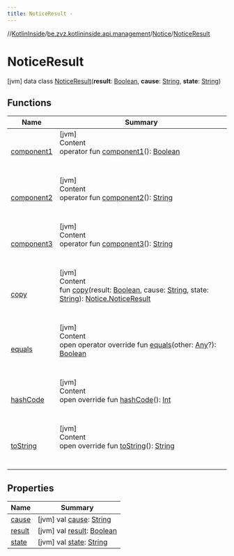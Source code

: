 ```yaml
---
title: NoticeResult -
---
```

//[KotlinInside](../../../index.md)/[be.zvz.kotlininside.api.management](../../index.md)/[Notice](../index.md)/[NoticeResult](index.md)



# NoticeResult  
 [jvm] data class [NoticeResult](index.md)(**result**: [Boolean](https://kotlinlang.org/api/latest/jvm/stdlib/kotlin/-boolean/index.html), **cause**: [String](https://kotlinlang.org/api/latest/jvm/stdlib/kotlin/-string/index.html), **state**: [String](https://kotlinlang.org/api/latest/jvm/stdlib/kotlin/-string/index.html))   


## Functions  
  
|  Name|  Summary| 
|---|---|
| [component1](component1.md)| [jvm]  <br>Content  <br>operator fun [component1](component1.md)(): [Boolean](https://kotlinlang.org/api/latest/jvm/stdlib/kotlin/-boolean/index.html)  <br><br><br>
| [component2](component2.md)| [jvm]  <br>Content  <br>operator fun [component2](component2.md)(): [String](https://kotlinlang.org/api/latest/jvm/stdlib/kotlin/-string/index.html)  <br><br><br>
| [component3](component3.md)| [jvm]  <br>Content  <br>operator fun [component3](component3.md)(): [String](https://kotlinlang.org/api/latest/jvm/stdlib/kotlin/-string/index.html)  <br><br><br>
| [copy](copy.md)| [jvm]  <br>Content  <br>fun [copy](copy.md)(result: [Boolean](https://kotlinlang.org/api/latest/jvm/stdlib/kotlin/-boolean/index.html), cause: [String](https://kotlinlang.org/api/latest/jvm/stdlib/kotlin/-string/index.html), state: [String](https://kotlinlang.org/api/latest/jvm/stdlib/kotlin/-string/index.html)): [Notice.NoticeResult](index.md)  <br><br><br>
| [equals](https://kotlinlang.org/api/latest/jvm/stdlib/kotlin/-any/equals.html)| [jvm]  <br>Content  <br>open operator override fun [equals](https://kotlinlang.org/api/latest/jvm/stdlib/kotlin/-any/equals.html)(other: [Any](https://kotlinlang.org/api/latest/jvm/stdlib/kotlin/-any/index.html)?): [Boolean](https://kotlinlang.org/api/latest/jvm/stdlib/kotlin/-boolean/index.html)  <br><br><br>
| [hashCode](https://kotlinlang.org/api/latest/jvm/stdlib/kotlin/-any/hash-code.html)| [jvm]  <br>Content  <br>open override fun [hashCode](https://kotlinlang.org/api/latest/jvm/stdlib/kotlin/-any/hash-code.html)(): [Int](https://kotlinlang.org/api/latest/jvm/stdlib/kotlin/-int/index.html)  <br><br><br>
| [toString](https://kotlinlang.org/api/latest/jvm/stdlib/kotlin/-any/to-string.html)| [jvm]  <br>Content  <br>open override fun [toString](https://kotlinlang.org/api/latest/jvm/stdlib/kotlin/-any/to-string.html)(): [String](https://kotlinlang.org/api/latest/jvm/stdlib/kotlin/-string/index.html)  <br><br><br>


## Properties  
  
|  Name|  Summary| 
|---|---|
| [cause](index.md#be.zvz.kotlininside.api.management/Notice.NoticeResult/cause/#/PointingToDeclaration/)|  [jvm] val [cause](index.md#be.zvz.kotlininside.api.management/Notice.NoticeResult/cause/#/PointingToDeclaration/): [String](https://kotlinlang.org/api/latest/jvm/stdlib/kotlin/-string/index.html)   <br>
| [result](index.md#be.zvz.kotlininside.api.management/Notice.NoticeResult/result/#/PointingToDeclaration/)|  [jvm] val [result](index.md#be.zvz.kotlininside.api.management/Notice.NoticeResult/result/#/PointingToDeclaration/): [Boolean](https://kotlinlang.org/api/latest/jvm/stdlib/kotlin/-boolean/index.html)   <br>
| [state](index.md#be.zvz.kotlininside.api.management/Notice.NoticeResult/state/#/PointingToDeclaration/)|  [jvm] val [state](index.md#be.zvz.kotlininside.api.management/Notice.NoticeResult/state/#/PointingToDeclaration/): [String](https://kotlinlang.org/api/latest/jvm/stdlib/kotlin/-string/index.html)   <br>

